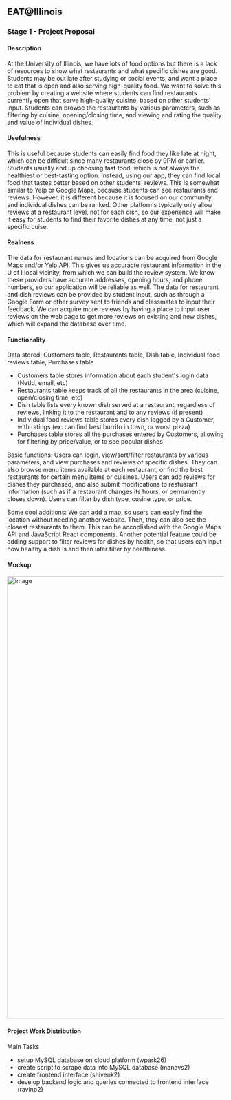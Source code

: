 ## EAT@Illinois

### Stage 1 - Project Proposal

#### Description
At the University of Illinois, we have lots of food options but there is a lack of resources to show what restaurants and what specific dishes are good. Students may be out late after studying or social events, and want a place to eat that is open and also serving high-quality food. We want to solve this problem by creating a website where students can find restaurants currently open that serve high-quality cuisine, based on other students' input. Students can browse the restaurants by various parameters, such as filtering by cuisine, opening/closing time, and viewing and rating the quality and value of individual dishes. 

#### Usefulness
This is useful because students can easily find food they like late at night, which can be difficult since many restaurants close by 9PM or earlier. Students usually end up choosing fast food, which is not always the healthiest or best-tasting option. Instead, using our app, they can find local food that tastes better based on other students' reviews. This is somewhat similar to Yelp or Google Maps, because students can see restaurants and reviews. However, it is different because it is focused on our community and individual dishes can be ranked. Other platforms typically only allow reviews at a restaurant level, not for each dish, so our experience will make it easy for students to find their favorite dishes at any time, not just a specific cuise.

#### Realness

The data for restaurant names and locations can be acquired from Google Maps and/or Yelp API. This gives us accuracte restaurant information in the U of I local vicinity, from which we can build the review system. We know these providers have accurate addresses, opening hours, and phone numbers, so our application will be reliable as well. The data for restaurant and dish reviews can be provided by student input, such as through a Google Form or other survey sent to friends and classmates to input their feedback. We can acquire more reviews by having a place to input user reviews on the web page to get more reviews on existing and new dishes, which will expand the database over time.

#### Functionality
Data stored: Customers table, Restaurants table, Dish table, Individual food reviews table, Purchases table

- Customers table stores information about each student's login data (NetId, email, etc)
- Restaurants table keeps track of all the restaurants in the area (cuisine, open/closing time, etc)
- Dish table lists every known dish served at a restaurant, regardless of reviews, linking it to the restaurant and to any reviews (if present)
- Individual food reviews table stores every dish logged by a Customer, with ratings (ex: can find best burrito in town, or worst pizza)
- Purchases table stores all the purchases entered by Customers, allowing for filtering by price/value, or to see popular dishes

Basic functions: Users can login, view/sort/filter restaurants by various parameters, and view purchases and reviews of specific dishes. They can also browse menu items available at each restaurant, or find the best restaurants for certain menu items or cuisines. Users can add reviews for dishes they purchased, and also submit modifications to restuarant information (such as if a restaurant changes its hours, or permanently closes down). Users can filter by dish type, cusine type, or price.

Some cool additions: We can add a map, so users can easily find the location without needing another website. Then, they can also see the closest restaurants to them. This can be accoplished with the Google Maps API and JavaScript React components. Another potential feature could be adding support to filter reviews for dishes by health, so that users can input how healthy a dish is and then later filter by healthiness. 

#### Mockup

<img width="1026" alt="image" src="https://media.github-dev.cs.illinois.edu/user/9290/files/48e1ac24-896e-4f79-b800-ebd9bf7e79c5">

#### Project Work Distribution

Main Tasks
- setup MySQL database on cloud platform            (wpark26)
- create script to scrape data into MySQL database      (manavs2)
- create frontend interface                         (shivenk2)
- develop backend logic and queries connected to frontend interface   (ravinp2)
